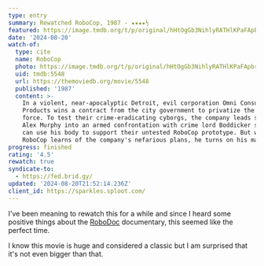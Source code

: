 ```yaml
---
type: entry
summary: Rewatched RoboCop, 1987 - ★★★★½
featured: https://image.tmdb.org/t/p/original/hHtOgGb3NihlyRATHlKPaFApbrd.jpg
date: '2024-08-20'
watch-of:
  type: cite
  name: RoboCop
  photo: https://image.tmdb.org/t/p/original/hHtOgGb3NihlyRATHlKPaFApbrd.jpg
  uid: tmdb:5548
  url: https://themoviedb.org/movie/5548
  published: '1987'
  content: >-
    In a violent, near-apocalyptic Detroit, evil corporation Omni Consumer
    Products wins a contract from the city government to privatize the police
    force. To test their crime-eradicating cyborgs, the company leads street cop
    Alex Murphy into an armed confrontation with crime lord Boddicker so they
    can use his body to support their untested RoboCop prototype. But when
    RoboCop learns of the company's nefarious plans, he turns on his masters.
progress: finished
rating: '4.5'
rewatch: true
syndicate-to:
  - https://fed.brid.gy/
updated: '2024-08-20T21:52:14.236Z'
client_id: https://sparkles.sploot.com/
---
```

I've been meaning to rewatch this for a while and since I heard some positive things about the [RoboDoc](https://www.imdb.com/title/tt5759360/) documentary, this seemed like the perfect time.

I know this movie is huge and considered a classic but I am surprised that it's not even bigger than that.
